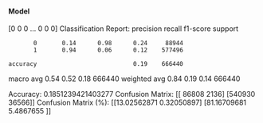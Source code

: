 #### Model
[0 0 0 ... 0 0 0]
Classification Report:
              precision    recall  f1-score   support

           0       0.14      0.98      0.24     88944
           1       0.94      0.06      0.12    577496

    accuracy                           0.19    666440
   macro avg       0.54      0.52      0.18    666440
weighted avg       0.84      0.19      0.14    666440

Accuracy: 0.1851239421403277
Confusion Matrix:
[[ 86808   2136]
 [540930  36566]]
Confusion Matrix (%):
[[13.02562871  0.32050897]
 [81.16709681  5.4867655 ]]
